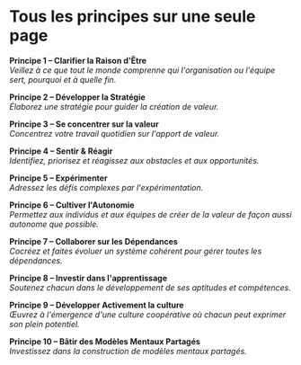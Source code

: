 # Tous les principes sur une seule page


**Principe 1 – Clarifier la Raison d'Être** \
_Veillez à ce que tout le monde comprenne qui l'organisation ou l'équipe sert, pourquoi et à quelle fin._

**Principe 2 – Développer la Stratégie** \
_Élaborez une stratégie pour guider la création de valeur._

**Principe 3 – Se concentrer sur la valeur** \
_Concentrez votre travail quotidien sur l'apport de valeur._

**Principe 4 – Sentir & Réagir** \
_Identifiez, priorisez et réagissez aux obstacles et aux opportunités._

**Principe 5 – Expérimenter** \
_Adressez les défis complexes par l'expérimentation._

**Principe 6 – Cultiver l'Autonomie** \
_Permettez aux individus et aux équipes de créer de la valeur de façon aussi autonome que possible._

**Principe 7 – Collaborer sur les Dépendances** \
_Cocréez et faites évoluer un système cohérent pour gérer toutes les dépendances._

**Principe 8 – Investir dans l'apprentissage** \
_Soutenez chacun dans le développement de ses aptitudes et compétences._

**Principe 9 – Développer Activement la culture** \
_Œuvrez à l'émergence d'une culture coopérative où chacun peut exprimer son plein potentiel._

**Principe 10 – Bâtir des Modèles Mentaux Partagés** \
_Investissez dans la construction de modèles mentaux partagés._

